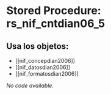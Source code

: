 # Stored Procedure: rs_nif_cntdian06_5

## Usa los objetos:
- [[nif_concepdian2006]]
- [[nif_datosdian2006]]
- [[nif_formatosdian2006]]

*No code available.*
